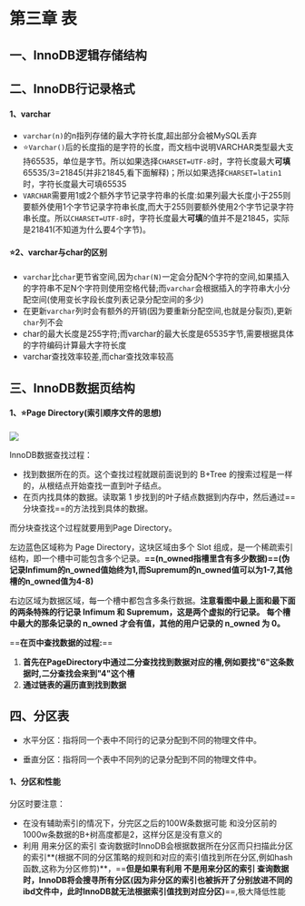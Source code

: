 # 第三章 表

## 一、InnoDB逻辑存储结构

## 二、InnoDB行记录格式

#### 1、varchar

* `varchar(n)`的n指列存储的最大字符长度,超出部分会被MySQL丢弃
* ⭐`Varchar()`后的长度指的是字符的长度，而文档中说明VARCHAR类型最大支持65535，单位是字节。所以如果选择`CHARSET=UTF-8`时，字符长度最大**可填**65535/3=21845(并非21845,看下面解释)；所以如果选择`CHARSET=latin1`时，字符长度最大可填65535
* `VARCHAR`需要用1或2个额外字节记录字符串的长度:如果列最大长度小于255则要额外使用1个字节记录字符串长度,而大于255则要额外使用2个字节记录字符串长度。所以`CHARSET=UTF-8`时，字符长度最大**可填**的值并不是21845，实际是21841(不知道为什么要4个字节)。

#### ⭐2、varchar与char的区别

* `varchar`比`char`更节省空间,因为`char(N)`一定会分配N个字符的空间,如果插入的字符串不足N个字符则使用空格代替;而`varchar`会根据插入的字符串大小分配空间(使用变长字段长度列表记录分配空间的多少)
* 在更新`varchar`列时会有额外的开销(因为要重新分配空间,也就是分裂页),更新`char`列不会
* char的最大长度是255字符;而varchar的最大长度是65535字节,需要根据具体的字符编码计算最大字符长度
* varchar查找效率较差,而char查找效率较高

## 三、InnoDB数据页结构

#### 1、⭐Page Directory(索引顺序文件的思想)

![](E:\Typora\resources\MySQL\微信截图_20191105162902.png)

InnoDB数据查找过程：

- 找到数据所在的页。这个查找过程就跟前面说到的 B+Tree 的搜索过程是一样的，从根结点开始查找一直到叶子结点。
- 在页内找具体的数据。读取第 1 步找到的叶子结点数据到内存中，然后通过==分块查找==的方法找到具体的数据。

而分块查找这个过程就要用到Page Directory。

左边蓝色区域称为 Page Directory，这块区域由多个 Slot 组成，是一个稀疏索引结构，即一个槽中可能包含多个记录。**==(n_owned指槽里含有多少数据)==(伪记录Infimum的n_owned值始终为1,而Supremum的n_owned值可以为1-7,其他槽的n_owned值为4-8)**

右边区域为数据区域，每一个槽中都包含多条行数据。**注意看图中最上面和最下面的两条特殊的行记录 Infimum 和 Supremum，这是两个虚拟的行记录。** **每个槽中最大的那条记录的 n_owned 才会有值，其他的用户记录的 n_owned 为 0。**

==**在页中查找数据的过程:**==

1. **首先在PageDirectory中通过二分查找找到数据对应的槽,例如要找"6"这条数据时,二分查找会来到"4"这个槽**
2. **通过链表的遍历直到找到数据**

## 四、分区表

* 水平分区：指将同一个表中不同行的记录分配到不同的物理文件中。

* 垂直分区：指将同一个表中不同列的记录分配到不同的物理文件中。

#### 1、分区和性能

分区时要注意：

* 在没有辅助索引的情况下，分完区之后的100W条数据可能 和没分区前的1000w条数据的B+树高度都是2，这样分区是没有意义的
* 利用 用来分区的索引 查询数据时InnoDB会根据数据所在分区而只扫描此分区的索引**(根据不同的分区策略的规则和对应的索引值找到所在分区,例如hash函数,这称为分区修剪)**，==**但是如果有利用 不是用来分区的索引 查询数据时，InnoDB将会搜寻所有分区(因为非分区的索引也被拆开了分别放进不同的ibd文件中，此时InnoDB就无法根据索引值找到对应分区)**==,极大降低性能
